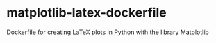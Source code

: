 # matplotlib-latex-dockerfile
Dockerfile for creating LaTeX plots in Python with the library Matplotlib 
